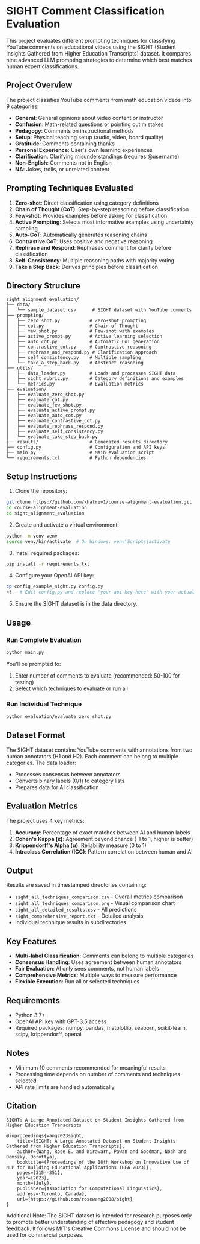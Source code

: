 # SIGHT Comment Classification Evaluation

This project evaluates different prompting techniques for classifying YouTube comments on educational videos using the SIGHT (Student Insights Gathered from Higher Education Transcripts) dataset. It compares nine advanced LLM prompting strategies to determine which best matches human expert classifications.

## Project Overview

The project classifies YouTube comments from math education videos into 9 categories:
- **General**: General opinions about video content or instructor
- **Confusion**: Math-related questions or pointing out mistakes
- **Pedagogy**: Comments on instructional methods
- **Setup**: Physical teaching setup (audio, video, board quality)
- **Gratitude**: Comments containing thanks
- **Personal Experience**: User's own learning experiences
- **Clarification**: Clarifying misunderstandings (requires @username)
- **Non-English**: Comments not in English
- **NA**: Jokes, trolls, or unrelated content

## Prompting Techniques Evaluated

1. **Zero-shot**: Direct classification using category definitions
2. **Chain of Thought (CoT)**: Step-by-step reasoning before classification
3. **Few-shot**: Provides examples before asking for classification
4. **Active Prompting**: Selects most informative examples using uncertainty sampling
5. **Auto-CoT**: Automatically generates reasoning chains
6. **Contrastive CoT**: Uses positive and negative reasoning
7. **Rephrase and Respond**: Rephrases comment for clarity before classification
8. **Self-Consistency**: Multiple reasoning paths with majority voting
9. **Take a Step Back**: Derives principles before classification

## Directory Structure

```
sight_alignment_evaluation/
├── data/
│   └── sample_dataset.csv      # SIGHT dataset with YouTube comments
├── prompting/
│   ├── zero_shot.py           # Zero-shot prompting
│   ├── cot.py                 # Chain of Thought
│   ├── few_shot.py            # Few-shot with examples
│   ├── active_prompt.py       # Active learning selection
│   ├── auto_cot.py            # Automatic CoT generation
│   ├── contrastive_cot.py     # Contrastive reasoning
│   ├── rephrase_and_respond.py # Clarification approach
│   ├── self_consistency.py    # Multiple sampling
│   └── take_a_step_back.py    # Abstract reasoning
├── utils/
│   ├── data_loader.py         # Loads and processes SIGHT data
│   ├── sight_rubric.py        # Category definitions and examples
│   └── metrics.py             # Evaluation metrics
├── evaluation/
│   ├── evaluate_zero_shot.py
│   ├── evaluate_cot.py
│   ├── evaluate_few_shot.py
│   ├── evaluate_active_prompt.py
│   ├── evaluate_auto_cot.py
│   ├── evaluate_contrastive_cot.py
│   ├── evaluate_rephrase_respond.py
│   ├── evaluate_self_consistency.py
│   └── evaluate_take_step_back.py
├── results/                   # Generated results directory
├── config.py                  # Configuration and API keys
├── main.py                    # Main evaluation script
└── requirements.txt           # Python dependencies
```

## Setup Instructions

1. Clone the repository:
```bash
git clone https://github.com/khatriv1/course-alignment-evaluation.git
cd course-alignment-evaluation
cd sight_alignment_evaluation
```

2. Create and activate a virtual environment:
```bash
python -m venv venv
source venv/bin/activate  # On Windows: venv\Scripts\activate
```

3. Install required packages:
```bash
pip install -r requirements.txt
```

4. Configure your OpenAI API key:
```bash
cp config_example_sight.py config.py
<!-- # Edit config.py and replace "your-api-key-here" with your actual OpenAI API key -->
```

5. Ensure the SIGHT dataset is in the data directory.

## Usage

### Run Complete Evaluation
```bash
python main.py
```

You'll be prompted to:
1. Enter number of comments to evaluate (recommended: 50-100 for testing)
2. Select which techniques to evaluate or run all

### Run Individual Technique
```bash
python evaluation/evaluate_zero_shot.py
```

## Dataset Format

The SIGHT dataset contains YouTube comments with annotations from two human annotators (H1 and H2). Each comment can belong to multiple categories. The data loader:
- Processes consensus between annotators
- Converts binary labels (0/1) to category lists
- Prepares data for AI classification

## Evaluation Metrics

The project uses 4 key metrics:

1. **Accuracy**: Percentage of exact matches between AI and human labels
2. **Cohen's Kappa (κ)**: Agreement beyond chance (-1 to 1, higher is better)
3. **Krippendorff's Alpha (α)**: Reliability measure (0 to 1)
4. **Intraclass Correlation (ICC)**: Pattern correlation between human and AI

## Output

Results are saved in timestamped directories containing:
- `sight_all_techniques_comparison.csv` - Overall metrics comparison
- `sight_all_techniques_comparison.png` - Visual comparison chart
- `sight_all_detailed_results.csv` - All predictions
- `sight_comprehensive_report.txt` - Detailed analysis
- Individual technique results in subdirectories

## Key Features

- **Multi-label Classification**: Comments can belong to multiple categories
- **Consensus Handling**: Uses agreement between human annotators
- **Fair Evaluation**: AI only sees comments, not human labels
- **Comprehensive Metrics**: Multiple ways to measure performance
- **Flexible Execution**: Run all or selected techniques

## Requirements

- Python 3.7+
- OpenAI API key with GPT-3.5 access
- Required packages: numpy, pandas, matplotlib, seaborn, scikit-learn, scipy, krippendorff, openai

## Notes

- Minimum 10 comments recommended for meaningful results
- Processing time depends on number of comments and techniques selected
- API rate limits are handled automatically

## Citation

<!-- If using the SIGHT dataset, please cite:```-->
```
SIGHT: A Large Annotated Dataset on Student Insights Gathered from Higher Education Transcripts

@inproceedings{wang2023sight,
    title={SIGHT: A Large Annotated Dataset on Student Insights Gathered from Higher Education Transcripts},
    author={Wang, Rose E. and Wirawarn, Pawan and Goodman, Noah and Demszky, Dorottya},
    booktitle={Proceedings of the 18th Workshop on Innovative Use of NLP for Building Educational Applications (BEA 2023)},
    pages={315--351},
    year={2023},
    month={July},
    publisher={Association for Computational Linguistics},
    address={Toronto, Canada},
    url={https://github.com/rosewang2008/sight}
}
```
Additional Note: The SIGHT dataset is intended for research purposes only to promote better understanding of effective pedagogy and student feedback. It follows MIT's Creative Commons License and should not be used for commercial purposes.

